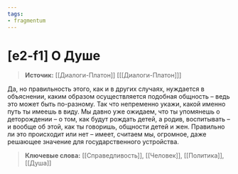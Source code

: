 ```yaml
---
tags: 
- fragmentum
---
```

# [e2-f1] О Душе
>**Источик:** [[Диалоги-Платон]] [[[Диалоги-Платон]]] 

Да, но правильность этого, как и в других случаях, нуждается в объяснении, каким образом осуществляется подобная общность – ведь это может быть по-разному. Так что непременно укажи, какой именно путь ты имеешь в виду.    Мы давно уже ожидаем, что ты упомянешь о деторождении – о том, как будут рождать детей, а родив, воспитывать – и вообще об этой, как ты говоришь, общности детей и жен. Правильно ли это происходит или нет – имеет, считаем мы, огромное, даже решающее значение для государственного устройства.

>**Ключевые слова:** [[Справедливость]], [[Человек]], [[Политика]], [[Душа]]